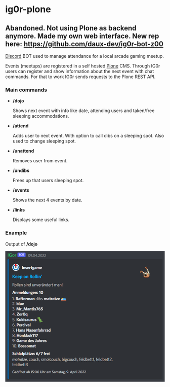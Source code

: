 # ig0r-plone
## Abandoned. Not using Plone as backend anymore. Made my own web interface. New rep here: https://github.com/daux-dev/ig0r-bot-z00
[Discord](https://discord.com) BOT used to manage attendance for a local arcade gaming meetup.

Events (meetups) are registered in a self hosted [Plone](https://plone.org/) CMS. Through IG0r users can register and show information about the next event with chat commands. For that to work IG0r sends requests to the Plone REST API.

### Main commands
* **/dojo** 

   Shows next event with info like date, attending users and taken/free sleeping accommodations.
* **/attend**

   Adds user to next event. With option to call dibs on a sleeping spot. Also used to change sleeping spot.
* **/unattend**

   Removes user from event.
* **/undibs**

   Frees up that users sleeping spot.
* **/events**

   Shows the next 4 events by date.
* **/links**

   Displays some useful links.
   
 ### Example
 Output of **/dojo**
 
![IG0r example](https://github.com/d-per/ig0r-bot/blob/70c2210be1d1a1c76da7e2e3d1488b9f9357ae36/ig0r_example.png "Output of /dojo")
